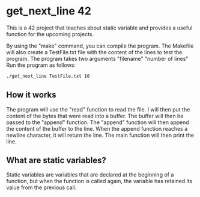 #	get_next_line 42

This is a 42 project that teaches about static variable and provides a useful function for the upcoming projects.

By using the "make" command, you can compile the program. The Makefile will also create a TestFile.txt file with the content of the lines to test the program.
The program takes two arguments "filename" "number of lines"
Run the program as follows:

```bash
./get_next_line TestFile.txt 10
```

## How it works

The program will use the "read" function to read the file.
I will then put the content of the bytes that were read into a buffer.
The buffer will then be passed to the "append" function.
The "append" function will then append the content of the buffer to the line.
When the append function reaches a newline character, it will return the line.
The main function will then print the line.

## What are static variables?

Static variables are variables that are declared at the beginning of a function, but when the function is called again, the variable has retained its value from the previous call.